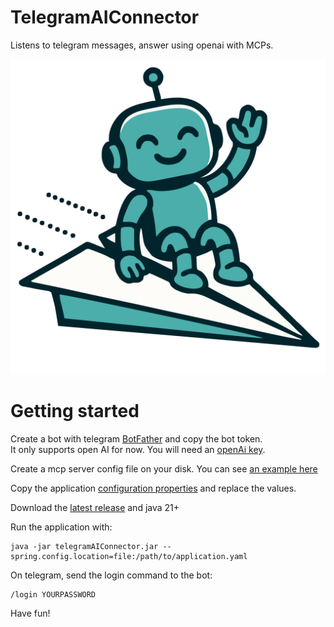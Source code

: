 # TelegramAIConnector

Listens to telegram messages, answer using openai with MCPs.

![cute mascot](https://raw.githubusercontent.com/beothorn/telegramAIConnector/refs/heads/main/logo.svg)

# Getting started

Create a bot with telegram [BotFather](https://telegram.me/BotFather) and copy the bot token.  
It only supports open AI for now. You will need an [openAi key](https://platform.openai.com/).  

Create a mcp server config file on your disk. You can see [an example here](https://raw.githubusercontent.com/beothorn/telegramAIConnector/refs/heads/main/src/main/resources/mcp-servers-config.json)

Copy the application [configuration properties](https://raw.githubusercontent.com/beothorn/telegramAIConnector/refs/heads/main/src/main/resources/application.yaml) and replace the values.  

Download the [latest release](https://github.com/beothorn/telegramAIConnector/releases/download/0.0.1-SNAPSHOT/telegramAIConnector-0.0.1-SNAPSHOT.jar) and java 21+  

Run the application with:  
```
java -jar telegramAIConnector.jar --spring.config.location=file:/path/to/application.yaml
```

On telegram, send the login command to the bot:  
```
/login YOURPASSWORD
```

Have fun!  